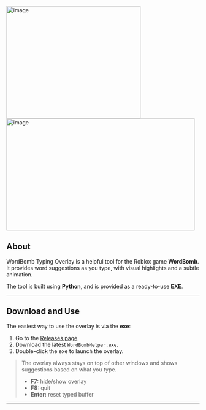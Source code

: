 <img width="350" height="293" alt="image" src="https://github.com/user-attachments/assets/78521393-f75b-4f96-94cf-ea8478c4364f" /> <img width="491" height="293" alt="image" src="https://github.com/user-attachments/assets/7e0a98c5-2fe1-404c-b80a-e43ff39dec3b" />




## About

WordBomb Typing Overlay is a helpful tool for the Roblox game **WordBomb**. It provides word suggestions as you type, with visual highlights and a subtle animation.  

The tool is built using **Python**, and is provided as a ready-to-use **EXE**.

---

## Download and Use

The easiest way to use the overlay is via the **exe**:

1. Go to the [Releases page](https://github.com/thijsvndmeer/Word-Bomb-Helper/releases).  
2. Download the latest `WordBombHelper.exe`.  
3. Double-click the exe to launch the overlay.  

> The overlay always stays on top of other windows and shows suggestions based on what you type.  
> - **F7:** hide/show overlay  
> - **F8:** quit  
> - **Enter:** reset typed buffer

---
